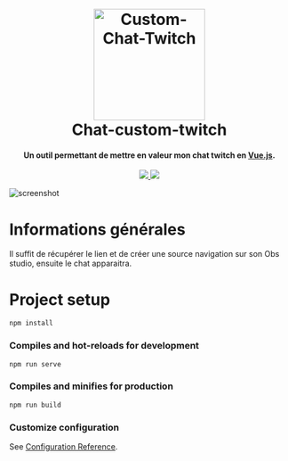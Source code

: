 <h1 align="center">
  <br>
  <img src="https://cdn.pixabay.com/photo/2021/12/10/16/38/twitch-6860918_960_720.png" alt="Custom-Chat-Twitch" width="200"></a>
  <br>
  Chat-custom-twitch
  <br>
</h1>

<h4 align="center">Un outil permettant de mettre en valeur mon chat twitch en <a href="https://vuejs.org/" target="_blank">Vue.js</a>.</h4>

<p align="center">
  <a href="https://code.visualstudio.com/">
    <img src="https://img.shields.io/badge/Visual_Studio_Code-0078D4?style=for-the-badge&logo=visual%20studio%20code&logoColor=white">
  </a>
  <a href="https://vuejs.org/">
   <img src="https://img.shields.io/badge/Vue.js-35495E?style=for-the-badge&logo=vue.js&logoColor=4FC08D">
 </a>
</p>

![screenshot](https://cdn.discordapp.com/attachments/764412536685723648/992124967179255899/unknown.png)

# Informations générales

Il suffit de récupérer le lien et de créer une source navigation sur son Obs studio, ensuite le chat apparaitra.


# Project setup
```
npm install
```

### Compiles and hot-reloads for development
```
npm run serve
```

### Compiles and minifies for production
```
npm run build
```

### Customize configuration
See [Configuration Reference](https://cli.vuejs.org/config/).
